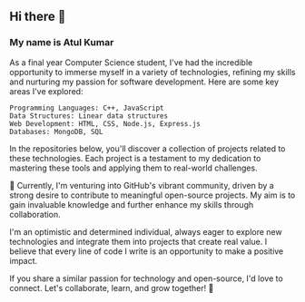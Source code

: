 ## Hi there 👋

###  My name is Atul Kumar 

As a final year Computer Science student, I've had the incredible opportunity to immerse myself in a variety of technologies, refining my skills and nurturing my passion for software development. Here are some key areas I've explored:

    Programming Languages: C++, JavaScript
    Data Structures: Linear data structures
    Web Development: HTML, CSS, Node.js, Express.js
    Databases: MongoDB, SQL

In the repositories below, you'll discover a collection of projects related to these technologies. Each project is a testament to my dedication to mastering these tools and applying them to real-world challenges.

🌱 Currently, I'm venturing into GitHub's vibrant community, driven by a strong desire to contribute to meaningful open-source projects. My aim is to gain invaluable knowledge and further enhance my skills through collaboration.

I'm an optimistic and determined individual, always eager to explore new technologies and integrate them into projects that create real value. I believe that every line of code I write is an opportunity to make a positive impact.

If you share a similar passion for technology and open-source, I'd love to connect. Let's collaborate, learn, and grow together! 🚀

